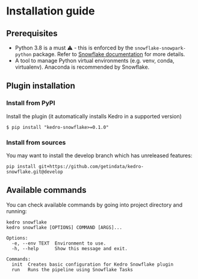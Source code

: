 # Installation guide

## Prerequisites

* Python 3.8 is a must ⚠️ - this is enforced by the `snowflake-snowpark-python` package. Refer to [Snowflake documentation](https://docs.snowflake.com/en/developer-guide/snowpark/python/setup) for more details. 
* A tool to manage Python virtual environments (e.g. venv, conda, virtualenv). Anaconda is recommended by Snowflake.

## Plugin installation

### Install from PyPI

Install the plugin (it automatically installs Kedro in a supported version)

```console
$ pip install "kedro-snowflake>=0.1.0"
```

### Install from sources

You may want to install the develop branch which has unreleased features:

```console
pip install git+https://github.com/getindata/kedro-snowflake.git@develop
```

## Available commands

You can check available commands by going into project directory and running:

```console
kedro snowflake
kedro snowflake [OPTIONS] COMMAND [ARGS]...

Options:
  -e, --env TEXT  Environment to use.
  -h, --help      Show this message and exit.

Commands:
  init  Creates basic configuration for Kedro Snowflake plugin
  run   Runs the pipeline using Snowflake Tasks
```
